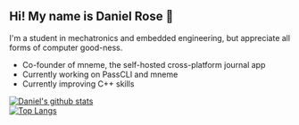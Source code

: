 Hi! My name is Daniel Rose :wave:
-----
I'm a student in mechatronics and embedded engineering, but appreciate all forms of computer good-ness.

- Co-founder of mneme, the self-hosted cross-platform journal app
- Currently working on PassCLI and mneme
- Currently improving C++ skills

[![Daniel's github stats](https://github-readme-stats.vercel.app/api?username=thecatster&count_private=true&show_icons=true&theme=onedark)](https://github.com/anuraghazra/github-readme-stats) <br>
[![Top Langs](https://github-readme-stats.vercel.app/api/top-langs/?username=thecatster&layout=compact&theme=onedark&hide=css)](https://github.com/anuraghazra/github-readme-stats)
